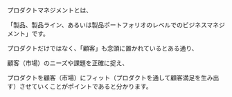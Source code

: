 
プロダクトマネジメントとは、

「製品、製品ライン、あるいは製品ポートフォリオのレベルでのビジネスマネジメント」です。

プロダクトだけではなく、「顧客」も念頭に置かれているとある通り、

顧客（市場）のニーズや課題を正確に捉え、

プロダクトを顧客（市場）にフィット（プロダクトを通して顧客満足を生み出す）させていくことがポイントであると分かります。
